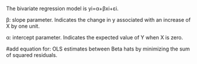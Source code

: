The bivariate regression model is yi=α+βxi+εi.

β: slope parameter. Indicates the change in y associated with an increase of X by one unit. 

α: intercept parameter. Indicates the expected value of Y when X is zero. 

#add equation for: OLS estimates between Beta hats by minimizing the sum of squared residuals. 

